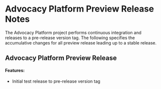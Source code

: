 # Advocacy Platform Preview Release Notes

The Advocacy Platform project performs continuous integration and releases to a pre-release version tag. The following specifies the accumulative changes for all preview release leading up to a stable release.

## Advocacy Platform Preview Release

#### Features:
 - Initial test release to pre-release version tag